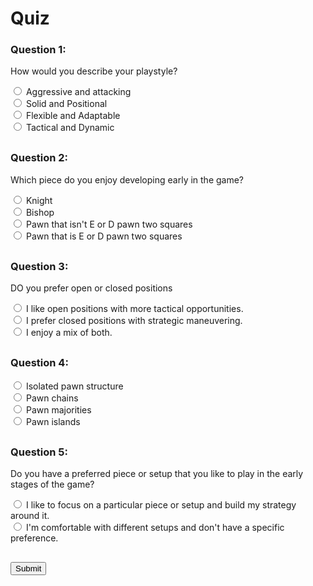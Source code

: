 
<!--
<!DOCTYPE html>
<html>
<head>
  <link rel="stylesheet" type="text/css" href="styles.css">
  <title>Quiz</title>
  <style>
    .question {
      margin-bottom: 10px;
    }
  </style>
</head>
<body>
  <form method="POST">
  <h1>Quiz</h1>
  
  <div class="question">
    <h3>Question 1:</h3>
    <p>How would you describe your playstyle?</p>
    <form>
      <input type="radio" name="q1" value="30"> Aggressive and attacking <br>
      <input type="radio" name="q1" value="40"> Solid and Positional <br>
      <input type="radio" name="q1" value="20"> Flexible and Adaptable  <br>
      <input type="radio" name="q1" value="10"> Tactical and Dynamic <br>
  </div>
  
  <div class="question">
    <h3>Question 2:</h3>
    <p>Which piece do you enjoy developing early in the game?</p>
    <form>
      <input type="radio" name="q2" value="40"> Knight <br>
      <input type="radio" name="q2" value="30"> Bishop <br>
      <input type="radio" name="q2" value="20"> Pawn that isn't E or D pawn two squares <br>
      <input type="radio" name="q2" value="10"> Pawn that is E or D pawn two squares <br>
    </form>
  </div>
  
  <div class="question">
    <h3>Question 3:</h3>
    <p>DO you prefer open or closed positions</p>
    <form>
      <input type="radio" name="q3" value="40"> I like open positions with more tactical opportunities.<br>
      <input type="radio" name="q3" value="30"> I prefer closed positions with strategic maneuvering.<br>
      <input type="radio" name="q3" value="20"> I enjoy a mix of both.<br>
    </form>
  </div>

  <div class="question">
    <h3>Question 4:</h3>
    <form>
      <input type="radio" name="q4" value="40"> Isolated pawn structure <br>
      <input type="radio" name="q4" value="30"> Pawn chains <br>
      <input type="radio" name="q4" value="20"> Pawn majorities <br>
      <input type="radio" name="q4" value="10"> Pawn islands <br>
    </form>

  </div>

  <div class="question">
    <h3>Question 5:</h3>
    <p>Do you have a preferred piece or setup that you like to play in the early stages of the game?</p>
    <form>
      <input type="radio" name="q5" value="40"> I like to focus on a particular piece or setup and build my strategy around it.  <br>
      <input type="radio" name="q5" value="30"> I'm comfortable with different setups and don't have a specific preference. <br>
    </form>
  </div>

  <button name = "haha" id = 2> RandomButton </button>
  
  <h3 id="score"></h3>
   <button onclick= calculateScore()>Submit</button>
  
  </form>

  <script>
    var score = 0;
    function calculateScore() {
      alert("Entering Calculate Score q1") ;
      var q1Answer = document.querySelector('input[name="q1"]:checked');
      if (q1Answer !== null) {
        score += parseInt(q1Answer.value);
      }
      alert("Entering Calculate Score q2") ;
      var q2Answer = document.querySelector('input[name="q2"]:checked');
      if (q2Answer !== null) {
        score += parseInt(q2Answer.value);
      }
      alert("Entering Calculate Score q3") ;
      var q3Answer = document.querySelector('input[name="q3"]:checked');
      if (q3Answer !== null) {
        score += parseInt(q3Answer.value);
      }
      alert("Entering Calculate Score q4") ;
      var q4Answer = document.querySelector('input[name="q4"]:checked');
      if (q4Answer !== null) {
        score += parseInt(q4Answer.value);
      }
      alert("Entering Calculate Score q5") ;
      var q5Answer = document.querySelector('input[name="q5"]:checked');
      if (q5Answer !== null) {
        score += parseInt(q5Answer.value);
      }
      alert("Entering Calculate Score end") ;
    }
  </script>
</body>
</html>

  <h1>If-Else Statement Example</h1>

  <button id="button1" style="display: inline;">Button 1</button>
  <button id="button2" style="display: inline;">Button 2</button>
  <button id="button3" style="display: inline;">Button 3</button>
  <button id="button4" style="display: inline;">Button 4</button>
  <button id="button5" style="display: inline;">Button 5</button>

  <button onclick="checkScore()">Check Score</button>
</body>
</html>
-->

<!DOCTYPE html>
<html>
<head>
  <link rel="stylesheet" type="text/css" href="/Chess_Openings/style.css">
  <title>Quiz</title>
  <style>
    .question {
      margin-bottom: 30px;
    }
  </style>
</head>
<body>
  <form>
  <h1>Quiz</h1>
  
  <div class="question">
    <h3>Question 1:</h3>
    <p>How would you describe your playstyle?</p>
    <input type="radio" name="q1" value="30"> Aggressive and attacking <br>
    <input type="radio" name="q1" value="40"> Solid and Positional <br>
    <input type="radio" name="q1" value="20"> Flexible and Adaptable  <br>
    <input type="radio" name="q1" value="10"> Tactical and Dynamic <br>
  </div>
  
  <div class="question">
    <h3>Question 2:</h3>
    <p>Which piece do you enjoy developing early in the game?</p>
    <input type="radio" name="q2" value="40"> Knight <br>
    <input type="radio" name="q2" value="30"> Bishop <br>
    <input type="radio" name="q2" value="20"> Pawn that isn't E or D pawn two squares <br>
    <input type="radio" name="q2" value="10"> Pawn that is E or D pawn two squares <br>
  </div>
  
  <div class="question">
    <h3>Question 3:</h3>
    <p>DO you prefer open or closed positions</p>
    <input type="radio" name="q3" value="40"> I like open positions with more tactical opportunities.<br>
    <input type="radio" name="q3" value="30"> I prefer closed positions with strategic maneuvering.<br>
    <input type="radio" name="q3" value="20"> I enjoy a mix of both.<br>
  </div>

  <div class="question">
    <h3>Question 4:</h3>
    <input type="radio" name="q4" value="40"> Isolated pawn structure <br>
    <input type="radio" name="q4" value="30"> Pawn chains <br>
    <input type="radio" name="q4" value="20"> Pawn majorities <br>
    <input type="radio" name="q4" value="10"> Pawn islands <br>
  </div>

  <div class="question">
    <h3>Question 5:</h3>
    <p>Do you have a preferred piece or setup that you like to play in the early stages of the game?</p>
    <input type="radio" name="q5" value="40"> I like to focus on a particular piece or setup and build my strategy around it.  <br>
    <input type="radio" name="q5" value="30"> I'm comfortable with different setups and don't have a specific preference. <br>
  </div>

  <h3 id="score"></h3>
  <button onclick="calculateScore(event)">Submit</button>
  
  </form>

  <script>
    function calculateScore(event) {
      event.preventDefault(); // Prevent form submission
      
      var score = 0;
      var q1Answer = document.querySelector('input[name="q1"]:checked');
      if (q1Answer !== null) {
        score += parseInt(q1Answer.value);
      }
      var q2Answer = document.querySelector('input[name="q2"]:checked');
      if (q2Answer !== null) {
        score += parseInt(q2Answer.value);
      }
      var q3Answer = document.querySelector('input[name="q3"]:checked');
      if (q3Answer !== null) {
        score += parseInt(q3Answer.value);
      }
      var q4Answer = document.querySelector('input[name="q4"]:checked');
      if (q4Answer !== null) {
        score += parseInt(q4Answer.value);
      }
      var q5Answer = document.querySelector('input[name="q5"]:checked');
      if (q5Answer !== null) {
        score += parseInt(q5Answer.value);
      }
      document.getElementById("score").textContent = "Score: " + score;
    }
  </script>
</body>
</html>
